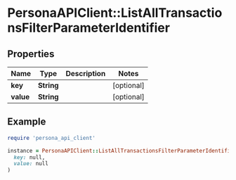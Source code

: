 # PersonaAPIClient::ListAllTransactionsFilterParameterIdentifier

## Properties

| Name | Type | Description | Notes |
| ---- | ---- | ----------- | ----- |
| **key** | **String** |  | [optional] |
| **value** | **String** |  | [optional] |

## Example

```ruby
require 'persona_api_client'

instance = PersonaAPIClient::ListAllTransactionsFilterParameterIdentifier.new(
  key: null,
  value: null
)
```

